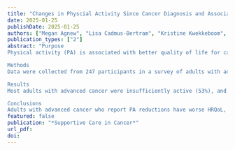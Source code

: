 ```yaml
---
title: "Changes in Physcial Activity Since Cancer Diagnosis and Associations with Health-Related Quality of Life"
date: 2025-01-25
publishDate: 2025-01-25
authors: ["Megan Agnew", "Lisa Cadmus-Bertram", "Kristine Kwekkeboom", "Amy Trentham-Dietz", "Ronald Gangnon", "Christian Schmidt", "Shaneda Warren Andersen"]
publication_types: ["2"]
abstract: "Purpose
Physical activity (PA) is associated with better quality of life for cancer survivors; however, less is known about this association among individuals with advanced cancer. This study assesses whether changes in PA following an advanced cancer diagnosis are associated with health-related quality of life (HRQoL) outcomes.

Methods
Data were collected from 247 participants in a survey of adults with advanced cancer who visited the University of Wisconsin Carbone Cancer Center (January 2021–2023). PA since cancer diagnosis was assessed using a validated, self-reported tool. HRQoL was assessed using the Functional Assessment of Cancer Therapy – General and Patient-Reported Outcomes Measurement Information System measures of physical function, fatigue, and pain interference. We used generalized linear models to assess relationships between PA and HRQoL.

Results
Most adults with advanced cancer were insufficiently active (53%), and reported a lot less activity (41%) after diagnosis, followed by a little less activity (33%), and the same/more activity (26%). Compared to the other activity groups, those who reported a lot less activity had the worst HRQoL scores, including lower HRQoL (x̄ = 70.3 vs. x̄ = 82.6, 90.7) and physical function (x̄ = 40.3 vs. x̄ = 47.3, 52.5), and higher fatigue (x̄ = 59.3 vs. x̄ = 51.4, 42.3) and pain interference (x̄ = 55.5 vs. x̄ = 48.8, 45.6).

Conclusions
Adults with advanced cancer who report PA reductions have worse HRQoL, higher pain and fatigue, and lower physical function than those engaging in the same/more PA since their diagnosis. Future interventions focused on improving HRQoL among adults with advanced cancer should incorporate light-intensity PA to reduce declines following diagnosis."
featured: false
publication: "*Supportive Care in Cancer*"
url_pdf: 
doi: 
---
```


